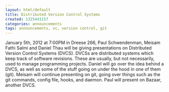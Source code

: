 ```yaml
---
layout: html/default
title: Distributed Version Control Systems
created: 1325441157
categories: announcements
tags: announcements, vc, version control, git
---
```

January 5th, 2012 at 7:00PM in Dreese 266, Paul Schwendenman, Meisam Fathi Salmi and Daniel Thau will be giving presentations on Distributed Version Control Systems (DVCS).  DVCSs are distributed systems which keep track of software revisions.  These are usually, but not necessarily, used to manage programming projects.  Daniel will go over the idea behind a DVCS, as well as some of the stuff going on under the hood in one of them (git).  Meisam will continue presenting on git, going over things such as the git commands, config file, hooks, and daemon.  Paul will present on Bazaar, another DVCS.
